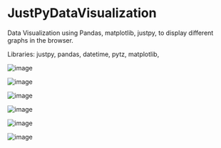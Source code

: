 # JustPyDataVisualization
Data Visualization using Pandas, matplotlib, justpy, to display different graphs in the browser.

Libraries: justpy, pandas, datetime, pytz, matplotlib,

![image](https://user-images.githubusercontent.com/53841303/132012640-39a59222-adba-4ad2-a5ff-2c94b31162b1.png)

![image](https://user-images.githubusercontent.com/53841303/132012783-05a824a2-929a-4ec2-87f5-add4481a59f0.png)

![image](https://user-images.githubusercontent.com/53841303/132012939-078aeafe-a740-4930-a0e2-4408a1010c60.png)

![image](https://user-images.githubusercontent.com/53841303/132013151-032681c9-36c7-4979-b22f-e33cb59df8ec.png)

![image](https://user-images.githubusercontent.com/53841303/132013294-45836c50-6af4-47c7-b0bf-3b5bda65b7d0.png)

![image](https://user-images.githubusercontent.com/53841303/132013381-1ebfd4b5-e3ff-45b7-a77f-2fc9cb28e91a.png)

